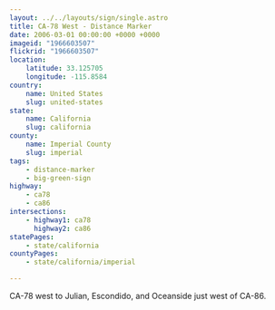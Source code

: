 ```yaml
---
layout: ../../layouts/sign/single.astro
title: CA-78 West - Distance Marker
date: 2006-03-01 00:00:00 +0000 +0000
imageid: "1966603507"
flickrid: "1966603507"
location:
    latitude: 33.125705
    longitude: -115.8584
country:
    name: United States
    slug: united-states
state:
    name: California
    slug: california
county:
    name: Imperial County
    slug: imperial
tags:
    - distance-marker
    - big-green-sign
highway:
    - ca78
    - ca86
intersections:
    - highway1: ca78
      highway2: ca86
statePages:
    - state/california
countyPages:
    - state/california/imperial

---
```

CA-78 west to Julian, Escondido, and Oceanside just west of CA-86.